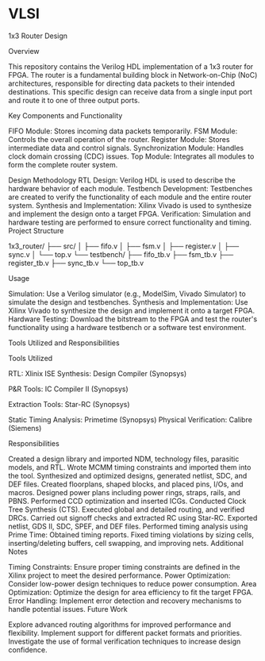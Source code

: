# VLSI


1x3 Router Design

Overview

This repository contains the Verilog HDL implementation of a 1x3 router for FPGA. The router is a fundamental building block in Network-on-Chip (NoC) architectures, responsible for directing data packets to their intended destinations. This specific design can receive data from a single input port and route it to one of three output ports.

Key Components and Functionality

FIFO Module: Stores incoming data packets temporarily.
FSM Module: Controls the overall operation of the router.
Register Module: Stores intermediate data and control signals.
Synchronization Module: Handles clock domain crossing (CDC) issues.
Top Module: Integrates all modules to form the complete router system.

Design Methodology
RTL Design: Verilog HDL is used to describe the hardware behavior of each module.
Testbench Development: Testbenches are created to verify the functionality of each module and the entire router system.
Synthesis and Implementation: Xilinx Vivado is used to synthesize and implement the design onto a target FPGA.
Verification: Simulation and hardware testing are performed to ensure correct functionality and timing.
Project Structure



1x3_router/
├── src/
│   ├── fifo.v
│   ├── fsm.v
│   ├── register.v
│   ├── sync.v
│   └── top.v
└── testbench/
    ├── fifo_tb.v
    ├── fsm_tb.v
    ├── register_tb.v
    ├── sync_tb.v
    └── top_tb.v

    
Usage

Simulation: Use a Verilog simulator (e.g., ModelSim, Vivado Simulator) to simulate the design and testbenches.
Synthesis and Implementation: Use Xilinx Vivado to synthesize the design and implement it onto a target FPGA.
Hardware Testing: Download the bitstream to the FPGA and test the router's functionality using a hardware testbench or a software test environment.


Tools Utilized and Responsibilities

Tools Utilized

RTL: Xlinix ISE
Synthesis: Design Compiler (Synopsys)

P&R Tools: IC Compiler II (Synopsys)

Extraction Tools: Star-RC (Synopsys)

Static Timing Analysis: Primetime (Synopsys)
Physical Verification: Calibre (Siemens)



Responsibilities

Created a design library and imported NDM, technology files, parasitic models, and RTL.
Wrote MCMM timing constraints and imported them into the tool.
Synthesized and optimized designs, generated netlist, SDC, and DEF files.
Created floorplans, shaped blocks, and placed pins, I/Os, and macros.
Designed power plans including power rings, straps, rails, and PBNS.
Performed CCD optimization and inserted ICGs.
Conducted Clock Tree Synthesis (CTS).
Executed global and detailed routing, and verified DRCs.
Carried out signoff checks and extracted RC using Star-RC.
Exported netlist, GDS II, SDC, SPEF, and DEF files.
Performed timing analysis using Prime Time:
Obtained timing reports.
Fixed timing violations by sizing cells, inserting/deleting buffers, cell swapping, and improving nets.
Additional Notes

Timing Constraints: Ensure proper timing constraints are defined in the Xilinx project to meet the desired performance.
Power Optimization: Consider low-power design techniques to reduce power consumption.
Area Optimization: Optimize the design for area efficiency to fit the target FPGA.
Error Handling: Implement error detection and recovery mechanisms to handle potential issues.
Future Work

Explore advanced routing algorithms for improved performance and flexibility.
Implement support for different packet formats and priorities.
Investigate the use of formal verification techniques to increase design confidence.
